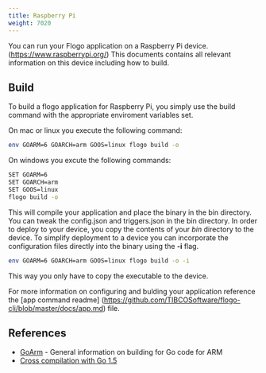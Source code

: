 ```yaml
---
title: Raspberry Pi 
weight: 7020
---
```


You can run your Flogo application on a Raspberry Pi device. (https://www.raspberrypi.org/) This documents contains all relevant information on this device including how to build.


## Build

To build a flogo application for Raspberry Pi, you simply use the build command with the appropriate enviroment variables set.

On mac or linux you execute the following command:

```bash
env GOARM=6 GOARCH=arm GOOS=linux flogo build -o
```
On windows you excute the following commands:

```bash
SET GOARM=6
SET GOARCH=arm
SET GOOS=linux
flogo build -o
```

This will compile your application and place the binary in the bin directory.   You can tweak the config.json and triggers.json in the bin directory.  In order to deploy to your device, you copy the contents of your *bin* directory to the device. To simplify deployment to a device you can incorporate the configuration files directly into the binary using the **-i** flag.

```bash
env GOARM=6 GOARCH=arm GOOS=linux flogo build -o -i
```

This way you only have to copy the executable to the device.

  For more information on configuring and bulding your application reference the [app command readme] (https://github.com/TIBCOSoftware/flogo-cli/blob/master/docs/app.md) file.


## References
* [GoArm](https://github.com/golang/go/wiki/GoArm) - General information on building for Go code for ARM 
* [Cross compilation with Go 1.5](http://dave.cheney.net/2015/08/22/cross-compilation-with-go-1-5)
